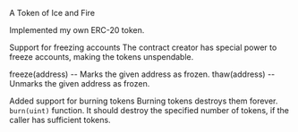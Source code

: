 A Token of Ice and Fire

Implemented my own ERC-20 token.

Support for freezing accounts
The contract creator has special power to freeze accounts, making the tokens unspendable.

freeze(address) -- Marks the given address as frozen.
thaw(address) -- Unmarks the given address as frozen.

Added support for burning tokens
Burning tokens destroys them forever.
`burn(uint)` function. It should destroy the specified number of tokens, if the caller has sufficient tokens.
